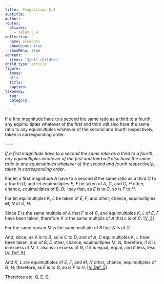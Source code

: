 ```yaml
---
title:  Proposition 5.4
subtitle: 
author:
routes:
  aliases:
    - /elem.5.4
collection:
  name: elements
  showCount: true
  showMenu: true
content:
  items: '@self.children'
child_type: article
figure:
  image:
  alt:
  title:
  caption:
taxonomy:
  tag:
  category:
    - 
---
```


<p><emph>If a first magnitude have to a second the same ratio as a third to a fourth</emph>, <emph>any equimultiples whatever of the first and third will also have the same ratio to any equimultiples whatever of the second and fourth respectively</emph>, <emph>taken in corresponding order</emph>. </p>

===

<p><em>If a first magnitude have to a second the same ratio as a third to a fourth</em>, <em>any equimultiples whatever of the first and third will also have the same ratio to any equimultiples whatever of the second and fourth respectively</em>, <em>taken in corresponding order</em>. </p>

<p>For let a first magnitude <em>A</em> have to a second <em>B</em> the same ratio as a third <em>C</em> to a fourth <em>D</em>; and let equimultiples <em>E</em>, <em>F</em> be taken of <em>A</em>, <em>C</em>, and <em>G</em>, <em>H</em> other, chance, equimultiples of <em>B</em>, <em>D</em>; I say that, as <em>E</em> is to <em>G</em>, so is <em>F</em> to <em>H</em>. 
      </p>

<p>For let equimultiples <em>K</em>, <em>L</em> be taken of <em>E</em>, <em>F</em>, and other, chance, equimultiples <em>M</em>, <em>N</em> of <em>G</em>, <em>H</em>. </p>

<p>Since <em>E</em> is the same multiple of <em>A</em> that <em>F</em> is of <em>C</em>, and equimultiples <em>K</em>, <em>L</em> of <em>E</em>, <em>F</em> have been taken, therefore <em>K</em> is the same multiple of <em>A</em> that <em>L</em> is of <em>C</em>. [<a href="/elem.5.3">V. 3</a>] </p>

<p>For the same reason <span class="center"><em>M</em> is the same multiple of <em>B</em> that <em>N</em> is of <em>D</em>.</span>
       <pb n="143"/></p>

<p>And, since, as <em>A</em> is to <em>B</em>, so is <em>C</em> to <em>D</em>, and of <em>A</em>, <em>C</em> equimultiples <em>K</em>, <em>L</em> have been taken, and of <em>B</em>, <em>D</em> other, chance, equimultiples <em>M</em>, <em>N</em>, therefore, if <em>K</em> is in excess of <em>M</em>, <em>L</em> also is in excess of <em>N</em>, if it is equal, equal, and if less, less. [<a href="/elem.5.def.5">V. Def. 5</a>] </p>

<p>And <em>K</em>, <em>L</em> are equimultiples of <em>E</em>, <em>F</em>, and <em>M</em>, <em>N</em> other, chance, equimultiples of <em>G</em>, <em>H</em>; therefore, as <em>E</em> is to <em>G</em>, so is <em>F</em> to <em>H</em>. [<a href="/elem.5.def.5">V. Def. 5</a>] </p>

<p>Therefore etc. Q. E. D.</p>
